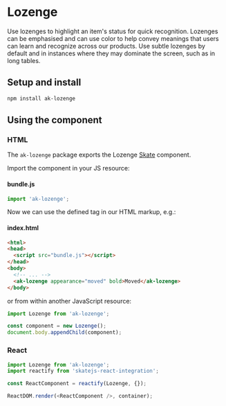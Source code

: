 # Lozenge

Use lozenges to highlight an item's status for quick recognition. Lozenges can be emphasised and can use color to help convey meanings that users can learn and recognize across our products. Use subtle lozenges by default and in instances where they may dominate the screen, such as in long tables.

## Setup and install

```sh
npm install ak-lozenge
```

## Using the component

### HTML

The `ak-lozenge` package exports the Lozenge [Skate](https://github.com/skatejs/skatejs) component.

Import the component in your JS resource:

#### bundle.js

```js
import 'ak-lozenge';
```

Now we can use the defined tag in our HTML markup, e.g.:

#### index.html

```html
<html>
<head>
  <script src="bundle.js"></script>
</head>
<body>
  <!-- ... -->
  <ak-lozenge appearance="moved" bold>Moved</ak-lozenge>
</body>
```

or from within another JavaScript resource:

```js
import Lozenge from 'ak-lozenge';

const component = new Lozenge();
document.body.appendChild(component);
```

### React

```js
import Lozenge from 'ak-lozenge';
import reactify from 'skatejs-react-integration';

const ReactComponent = reactify(Lozenge, {});

ReactDOM.render(<ReactComponent />, container);
```
